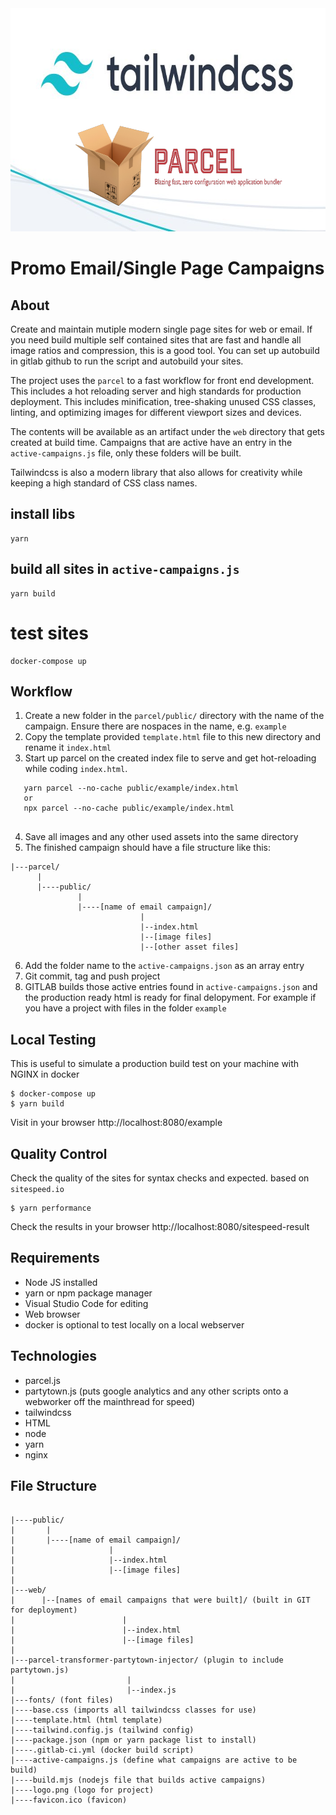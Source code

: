 <img src="./logo.png" width="702px" height="357px" />

# Promo Email/Single Page Campaigns

## About 
Create and maintain mutiple modern single page sites for web or email. If you need build multiple self contained sites that are fast and handle all image ratios and compression, this is a good tool. You can set up autobuild in gitlab github to run the script and autobuild your sites.

The project uses the `parcel` to a fast workflow for front end development. This includes a hot reloading server and high standards for production deployment. This includes minification, tree-shaking unused CSS classes, linting, and optimizing images for different viewport sizes and devices. 

The contents will be available as an artifact under the `web` directory that gets created at build time. Campaigns that are active have an entry in the `active-campaigns.js` file, only these folders will be built. 

Tailwindcss is also a modern library that also allows for creativity while keeping a high standard of CSS class names.

## install libs
```
yarn
```

## build all sites in `active-campaigns.js`
```
yarn build
```

# test sites
```
docker-compose up
```
## Workflow
1. Create a new folder in the `parcel/public/` directory with the name of the campaign. Ensure there are nospaces in the name, e.g. `example`
2. Copy the template provided `template.html` file to this new directory and rename it `index.html`
3. Start up parcel on the created index file to serve and get hot-reloading while coding `index.html`. 

```
   yarn parcel --no-cache public/example/index.html 
   or 
   npx parcel --no-cache public/example/index.html
   
```
4. Save all images and any other used assets into the same directory
5. The finished campaign should have a file structure like this:
```
|---parcel/
      |
      |----public/
               |
               |----[name of email campaign]/
                             |
                             |--index.html
                             |--[image files]
                             |--[other asset files]
```
6. Add the folder name to the `active-campaigns.json` as an array entry
7. Git commit, tag and push project
8. GITLAB builds those active entries found in `active-campaigns.json` and the production ready html is ready for final delopyment. For example if you have a project with files in the folder `example`

## Local Testing
This is useful to simulate a production build test on your machine with NGINX in docker

```
$ docker-compose up
$ yarn build
```
Visit in your browser http://localhost:8080/example


## Quality Control
Check the quality of the sites for syntax checks and expected. based on `sitespeed.io`

```
$ yarn performance
```

Check the results in your browser http://localhost:8080/sitespeed-result

## Requirements
- Node JS installed
- yarn or npm package manager
- Visual Studio Code for editing
- Web browser
- docker is optional to test locally on a local webserver

## Technologies 
 * parcel.js
 * partytown.js (puts google analytics and any other scripts onto a webworker off the mainthread for speed)
 * tailwindcss
 * HTML
 * node
 * yarn
 * nginx

## File Structure
```

|----public/
|       |
|       |----[name of email campaign]/
|                     |
|                     |--index.html
|                     |--[image files]
|       
|---web/
|      |--[names of email campaigns that were built]/ (built in GIT for deployment)
|                        |
|                        |--index.html
|                        |--[image files]
|
|---parcel-transformer-partytown-injector/ (plugin to include partytown.js)
|                         |
|                         |--index.js
|---fonts/ (font files)
|----base.css (imports all tailwindcss classes for use)
|----template.html (html template)
|----tailwind.config.js (tailwind config)
|----package.json (npm or yarn package list to install)
|----.gitlab-ci.yml (docker build script)
|----active-campaigns.js (define what campaigns are active to be build)
|----build.mjs (nodejs file that builds active campaigns)                        
|----logo.png (logo for project)
|----favicon.ico (favicon)


```

